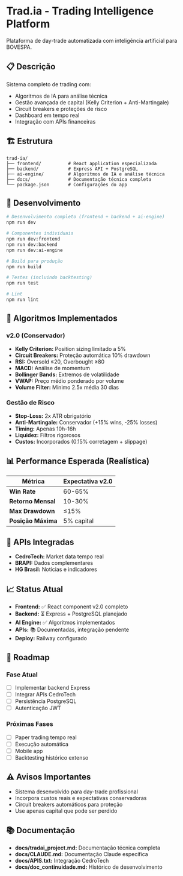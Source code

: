 # Trad.ia - Trading Intelligence Platform

Plataforma de day-trade automatizada com inteligência artificial para BOVESPA.

## 📋 Descrição

Sistema completo de trading com:
- Algoritmos de IA para análise técnica
- Gestão avançada de capital (Kelly Criterion + Anti-Martingale)
- Circuit breakers e proteções de risco
- Dashboard em tempo real
- Integração com APIs financeiras

## 🏗️ Estrutura

```
trad-ia/
├── frontend/          # React application especializada
├── backend/           # Express API + PostgreSQL
├── ai-engine/         # Algoritmos de IA e análise técnica
├── docs/              # Documentação técnica completa
└── package.json       # Configurações do app
```

## 🚀 Desenvolvimento

```bash
# Desenvolvimento completo (frontend + backend + ai-engine)
npm run dev

# Componentes individuais
npm run dev:frontend
npm run dev:backend
npm run dev:ai-engine

# Build para produção
npm run build

# Testes (incluindo backtesting)
npm run test

# Lint
npm run lint
```

## 🧠 Algoritmos Implementados

### v2.0 (Conservador)
- **Kelly Criterion:** Position sizing limitado a 5%
- **Circuit Breakers:** Proteção automática 10% drawdown
- **RSI:** Oversold ≤20, Overbought ≥80
- **MACD:** Análise de momentum
- **Bollinger Bands:** Extremos de volatilidade
- **VWAP:** Preço médio ponderado por volume
- **Volume Filter:** Mínimo 2.5x média 30 dias

### Gestão de Risco
- **Stop-Loss:** 2x ATR obrigatório
- **Anti-Martingale:** Conservador (+15% wins, -25% losses)
- **Timing:** Apenas 10h-16h
- **Liquidez:** Filtros rigorosos
- **Custos:** Incorporados (0.15% corretagem + slippage)

## 📊 Performance Esperada (Realística)

| Métrica | Expectativa v2.0 |
|---------|------------------|
| **Win Rate** | 60-65% |
| **Retorno Mensal** | 10-30% |
| **Max Drawdown** | ≤15% |
| **Posição Máxima** | 5% capital |

## 🔌 APIs Integradas

- **CedroTech:** Market data tempo real
- **BRAPI:** Dados complementares
- **HG Brasil:** Notícias e indicadores

## 📈 Status Atual

- **Frontend:** ✅ React component v2.0 completo
- **Backend:** ⏳ Express + PostgreSQL planejado
- **AI Engine:** ✅ Algoritmos implementados
- **APIs:** 📚 Documentadas, integração pendente
- **Deploy:** Railway configurado

## 🎯 Roadmap

### Fase Atual
- [ ] Implementar backend Express
- [ ] Integrar APIs CedroTech
- [ ] Persistência PostgreSQL
- [ ] Autenticação JWT

### Próximas Fases
- [ ] Paper trading tempo real
- [ ] Execução automática
- [ ] Mobile app
- [ ] Backtesting histórico extenso

## ⚠️ Avisos Importantes

- Sistema desenvolvido para day-trade profissional
- Incorpora custos reais e expectativas conservadoras
- Circuit breakers automáticos para proteção
- Use apenas capital que pode ser perdido

## 📚 Documentação

- **docs/tradai_project.md:** Documentação técnica completa
- **docs/CLAUDE.md:** Documentação Claude específica
- **docs/APIS.txt:** Integração CedroTech
- **docs/doc_continuidade.md:** Histórico de desenvolvimento